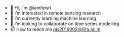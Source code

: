 - 👋 Hi, I’m @iamhpsri
- 👀 I’m interested in remote sensing research
- 🌱 I’m currently learning machine learning
- 💞️ I’m looking to collaborate on time series modelling
- 📫 How to reach me pis2016002@iiita.ac.in

<!---
iamhpsri/iamhpsri is a ✨ special ✨ repository because its `README.md` (this file) appears on your GitHub profile.
You can click the Preview link to take a look at your changes.
--->
